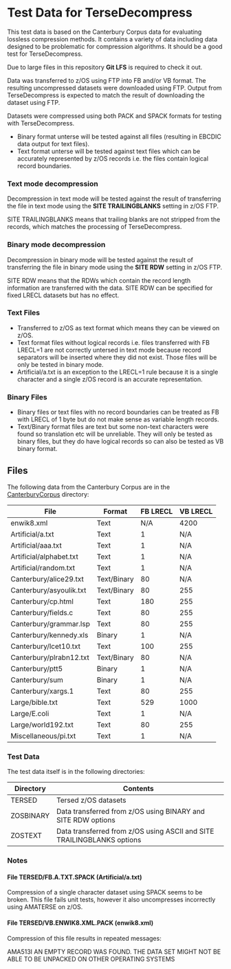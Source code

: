 # Test Data for TerseDecompress #

This test data is based on the Canterbury Corpus data for evaluating lossless compression methods. It contains a variety of data including data designed to be problematic for compression algorithms. It should be a good test for TerseDecompress.

Due to large files in this repository **Git LFS** is required to check it out.

Data was transferred to z/OS using FTP into FB and/or VB format. The resulting uncompressed datasets were downloaded using FTP. Output from TerseDecompress is expected to match the result of downloading the dataset using FTP.

Datasets were compressed using both PACK and SPACK formats for testing with TerseDecompress.
 
- Binary format unterse will be tested against all files (resulting in EBCDIC data output for text files).
- Text format unterse will be tested against text files which can be accurately represented by z/OS records i.e. the files contain logical record boundaries.

### Text mode decompression

Decompression in text mode will be tested against the result of transferring the file in text mode using the **SITE TRAILINGBLANKS** setting in z/OS FTP.

SITE TRAILINGBLANKS means that trailing blanks are not stripped from the records, which matches the processing of TerseDecompress. 

### Binary mode decompression

Decompression in binary mode will be tested against the result of transferring the file in binary mode using the **SITE RDW** setting in z/OS FTP.

SITE RDW means that the RDWs which contain the record length information are transferred with the data. SITE RDW can be specified for fixed LRECL datasets but has no effect.

### Text Files

- Transferred to z/OS as text format which means they can be viewed on z/OS.
- Text format files without logical records i.e. files transferred with FB LRECL=1 are not correctly untersed in text mode because record separators will be inserted where they did not exist. Those files will be only be tested in binary mode.
- Artificial/a.txt is an exception to the LRECL=1 rule because it is a single character and a single z/OS record is an accurate representation.

### Binary Files

- Binary files or text files with no record boundaries can be treated as FB with LRECL of 1 byte but do not make sense as variable length records.
- Text/Binary format files are text but some non-text characters were found so
translation etc will be unreliable. They will only be tested as binary files, but they do have logical records so can also be tested as VB binary format.

## Files

The following data from the Canterbury Corpus are in the [CanterburyCorpus](./CanterburyCorpus) directory:


| File                      | Format      | FB LRECL | VB LRECL |
| ------------------------- | ----------- | -------- | -------- |
| enwik8.xml                | Text        |      N/A |     4200 |
| Artificial/a.txt          | Text        |        1 |      N/A |
| Artificial/aaa.txt        | Text        |        1 |      N/A |
| Artificial/alphabet.txt   | Text        |        1 |      N/A |
| Artificial/random.txt     | Text        |        1 |      N/A |
| Canterbury/alice29.txt    | Text/Binary |       80 |      N/A |
| Canterbury/asyoulik.txt   | Text/Binary |       80 |      255 |
| Canterbury/cp.html        | Text        |      180 |      255 |
| Canterbury/fields.c       | Text        |       80 |      255 |
| Canterbury/grammar.lsp    | Text        |       80 |      255 |
| Canterbury/kennedy.xls    | Binary      |        1 |      N/A |
| Canterbury/lcet10.txt     | Text        |      100 |      255 |
| Canterbury/plrabn12.txt   | Text/Binary |       80 |      N/A |
| Canterbury/ptt5           | Binary      |        1 |      N/A |
| Canterbury/sum            | Binary      |        1 |      N/A |
| Canterbury/xargs.1        | Text        |       80 |      255 |
| Large/bible.txt           | Text        |      529 |     1000 |
| Large/E.coli              | Text        |        1 |      N/A |
| Large/world192.txt        | Text        |       80 |      255 |
| Miscellaneous/pi.txt      | Text        |        1 |      N/A |


### Test Data

The test data itself is in the following directories:

| Directory | Contents                                                               |
| --------- | ---------------------------------------------------------------------- |
| TERSED    | Tersed z/OS datasets                                                   | 
| ZOSBINARY | Data transferred from z/OS using BINARY and SITE RDW options           |
| ZOSTEXT   | Data transferred from z/OS using ASCII and SITE TRAILINGBLANKS options |


### Notes

#### File TERSED/FB.A.TXT.SPACK (Artificial/a.txt)

Compression of a single character dataset using SPACK seems to be broken. This file fails unit tests, however it also uncompresses incorrectly using AMATERSE on z/OS.

#### File TERSED/VB.ENWIK8.XML.PACK (enwik8.xml)

Compression of this file results in repeated messages:

AMA513I  AN EMPTY RECORD WAS FOUND. THE DATA SET MIGHT NOT BE ABLE TO BE UNPACKED ON OTHER OPERATING SYSTEMS 